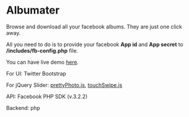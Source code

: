 Albumater
=========

Browse and download all your facebook albums. They are just one click away.

All you need to do is to provide your facebook <b>App id</b> and <b>App secret</b> to <b>/includes/fb-config.php</b> file.

You can have live demo <a href='http://riteshpatel.site11.com/assignments/albumater/index.php' target='_blank'>here</a>.

For UI: Twitter Bootstrap

For jQuery Slider: <a href="http://www.no-margin-for-errors.com/projects/prettyphoto-jquery-lightbox-clone/" target='_blank'>prettyPhoto.js</a>, <a href="https://github.com/mattbryson/TouchSwipe-Jquery-Plugin" target="_blank">touchSwipe.js</a>

API: Facebook PHP SDK (v.3.2.2)

Backend: php
